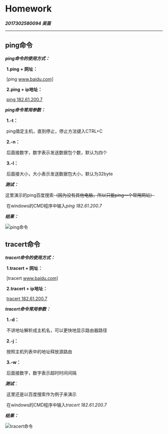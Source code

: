 # Homework

***2017302580094 吴笛***

---

## ping命令

***ping命令的使用方式：***

​	**1.ping + 网址：**

​		[ping www.baidu.com]

​	**2.ping + ip地址：**

​		[ping 182.61.200.7 ]

***ping命令常用参数：***

​	**1.-t：**

​		ping值定主机，直到停止，停止方法键入CTRL+C

​	**2.-n：**

​		后面接数字，数字表示发送数据包个数，默认为四个

​	**3.-l：**

​		后面接大小，大小表示发送数据包大小，默认为32byte

***测试：***

​	这里演示的ping百度搜索~~（因为没有其他电脑，所以只能ping一个常用网站）~~

​	在windows的CMD程序中输入*ping 182.61.200.7*

***结果：***

![ping命令](E:\专业课\网络与分布计算\第一次作业\ping命令.png)

## tracert命令

***tracert命令的使用方式：***

​	**1.tracert + 网址：**

​		[tracert www.baidu.com]

​	**2.tracert + ip地址：**

​		[tracert 182.61.200.7 ]

***tracert命令常用参数：***

​	**1.-d：**

​		不讲地址解析成主机名，可以更快地显示路由器路径

​	**2.-j：**

​		按照主机列表中的地址释放源路由

​	**3.-w：**

​		后面接数字，数字表示超时时间间隔

***测试***：

​	这里还是以百度搜索作为例子来演示

​	在windows的CMD程序中输入*tracert 182.61.200.7*

***结果：***

![tracert命令](E:\专业课\网络与分布计算\第一次作业\tracert命令.png)

[ping www.baidu.com]: 使用百度搜索的网址来作为例子
[ping 182.61.200.7 ]: 这里的182.61.200.7就是www.baidu.com网址所对应的ip地址
[tracert www.baidu.com]: 还是拿百度搜索的网址作为例子
[tracert 182.61.200.7 ]: 还是拿百度搜索的ip地址作为例子
